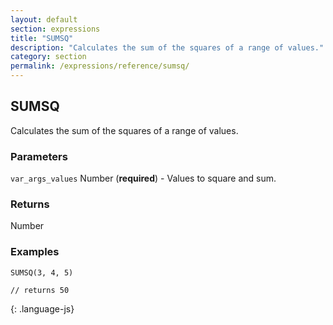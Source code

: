 ```yaml
---
layout: default
section: expressions
title: "SUMSQ"
description: "Calculates the sum of the squares of a range of values."
category: section
permalink: /expressions/reference/sumsq/
---
```


## SUMSQ

Calculates the sum of the squares of a range of values.

### Parameters

`var_args_values` Number (__required__) - Values to square and sum.

### Returns

Number

### Examples

~~~
SUMSQ(3, 4, 5)

// returns 50
~~~
{: .language-js}